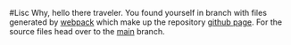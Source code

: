 #Lisc
            Why, hello there traveler. You found yourself in branch with files generated by [webpack](https://webpack.js.org/) which make up the repository [github page](https://pages.github.com/).
            For the source files head over to the [main](/mpunkenhofer/lisc/tree/main) branch.